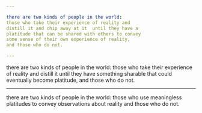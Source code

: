 ```yaml
---

there are two kinds of people in the world:
those who take their experience of reality and
distill it and chip away at it  until they have a
platitude that can be shared with others to convey
some sense of their own experience of reality,
and those who do not.

---
```


<span data-timestamp="January 19 11:51pm EST"></span>

there are two kinds of people in the world:
those who take their experience of reality and
distill it until they have something sharable
that could eventually become platitude,
and those who do not.


---

<span data-timestamp="January 19 11:50pm EST"></span>

there are two kinds of people in the world:
those who use meaningless platitudes to convey
observations about reality and those who do not.

